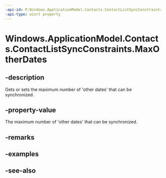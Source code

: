 ----api-id: P:Windows.ApplicationModel.Contacts.ContactListSyncConstraints.MaxOtherDates
-api-type: winrt property
---<!-- Property syntaxpublic Windows.Foundation.IReference<int> MaxOtherDates { get;  set; }--># Windows.ApplicationModel.Contacts.ContactListSyncConstraints.MaxOtherDates## -descriptionGets or sets the maximum number of 'other dates' that can be synchronized.## -property-valueThe maximum number of 'other dates' that can be synchronized.## -remarks## -examples## -see-also